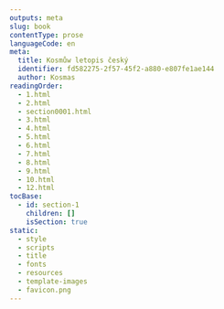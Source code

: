 ```yaml
---
outputs: meta
slug: book
contentType: prose
languageCode: en
meta:
  title: Kosmůw letopis český
  identifier: fd582275-2f57-45f2-a880-e807fe1ae144
  author: Kosmas
readingOrder:
  - 1.html
  - 2.html
  - section0001.html
  - 3.html
  - 4.html
  - 5.html
  - 6.html
  - 7.html
  - 8.html
  - 9.html
  - 10.html
  - 12.html
tocBase:
  - id: section-1
    children: []
    isSection: true
static:
  - style
  - scripts
  - title
  - fonts
  - resources
  - template-images
  - favicon.png
---
```

